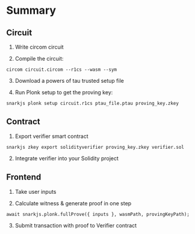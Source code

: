 # Summary
## Circuit

1. Write circom circuit

2. Compile the circuit:
```
circom circuit.circom --r1cs --wasm --sym
```

3. Download a powers of tau trusted setup file

4. Run Plonk setup to get the proving key:
```
snarkjs plonk setup circuit.r1cs ptau_file.ptau proving_key.zkey
```

## Contract

1. Export verifier smart contract
```
snarkjs zkey export solidityverifier proving_key.zkey verifier.sol
```

2. Integrate verifier into your Solidity project

## Frontend

1. Take user inputs
 
2. Calculate witness & generate proof in one step
```
await snarkjs.plonk.fullProve({ inputs }, wasmPath, provingKeyPath);
```

3. Submit transaction with proof to Verifier contract

